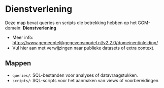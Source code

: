 # Dienstverlening

Deze map bevat queries en scripts die betrekking hebben op het GGM-domein: **Dienstverlening**.

- Meer info: https://www.gemeentelijkgegevensmodel.nl/v2.2.0/domeinen/inleiding/
- Vul hier aan met verwijzingen naar publieke datasets of extra context.

## Mappen
- `queries/`: SQL-bestanden voor analyses of datavraagstukken.
- `scripts/`: SQL-scripts voor het aanmaken van views of voorbereidingen.
